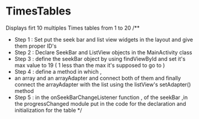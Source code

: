 # TimesTables
Displays firt 10 multiples Times tables from 1 to 20
/**
 * Step 1 :  Set put the seek bar and list view widgets in the layout and give them proper ID's
 * Step 2 : Declare SeekBar and ListView objects in the MainActivity class
 * Step 3 : define the seekBar object by using findViewById and set it's max value to 19 ( 1 less than the max it's supposed to go to )
 * Step 4 : define a method in which ,
 * an array and an arrayAdapter and connect both of them and finally connect the arrayAdapter with the list using the listView's setAdapter() method
 * Step 5 : in the onSeekBarChangeListener function , of the seekBar ,in the progressChanged module put in the code for the declaration and initialization for the table
 */
